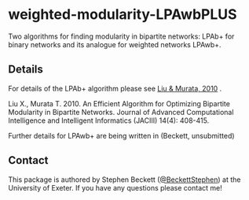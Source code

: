weighted-modularity-LPAwbPLUS
=============================

Two algorithms for finding modularity in bipartite networks: LPAb+ for binary networks and its analogue for weighted networks LPAwb+.



Details
---------

For details of the LPAb+ algorithm please see [Liu & Murata, 2010](https://www.fujipress.jp/finder/xslt.php?mode=present&inputfile=JACII001400040010.xml) .

Liu X., Murata T. 2010. An Efficient Algorithm for Optimizing Bipartite Modularity in Bipartite Networks. Journal of Advanced Computational Intelligence and Intelligent Informatics (JACIII) 14(4): 408-415.

Further details for LPAwb+ are being written in (Beckett, unsubmitted)


Contact
--------

This package is authored by Stephen Beckett ([@BeckettStephen](https://twitter.com/BeckettStephen)) at the University of Exeter. If you have any questions please contact me!

